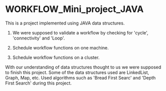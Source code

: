 # WORKFLOW_Mini_project_JAVA

This is a project implemented using JAVA data structures. 

1. We were supposed to validate a workflow by checking for 'cycle', 'connectivity' and 'Loop'.

2. Schedule workflow functions on one machine.

3. Schedule workflow functions on a cluster.

With our understanding of data structures thought to us we were supposed to finish this project.
Some of the data structures used are LinkedList, Graph, Map, etc.
Used algorithms such as 'Bread First Searc' and 'Depth First Search' during this project. 
